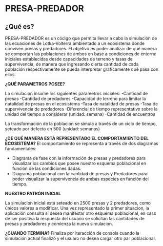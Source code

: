 # PRESA-PREDADOR
## ¿Qué es?

PRESA-PREDADOR es un código que permita llevar a cabo la simulación de las ecuaciones de Lotka-Volterra ambientado a un ecosistema donde conviven presas y predadores. El objetivo es poder analizar de qué manera se comportan las poblaciones de ambos en base a condiciones de entorno iniciales establecidas desde capacidades de terreno y tasas de supervivencia, de manera que ingresando cierta cantidad de cada población respectivamente se pueda interpretar graficamente qué pasa con ellos.

**¿QUÉ PARAMETROS POSEE?**

La simulación insume los siguientes parametros iniciales:
-Cantidad de presas
-Cantidad de predadores
-Capacidad de terreno para limitar la natalidad de presas en el ecosistema
-Tasa de natalidad de presas
-Tasa de supervivencia de predadores
-Diferencial de tiempo representativo sobre la unidad del tiempo a considerar (unidad: semana)
-Cantidad de encuentros

La transformación de la población se simula a través de un ciclo de tiempo, seteado por defecto en 500 (unidad: semanas)

**¿DE QUÉ MANERA ESTÁ REPRESENTADO EL COMPORTAMIENTO DEL ECOSISTEMA?**
El comportamiento se representa a través de dos diagramas fundamentales:
- Diagrama de fase con la información de presas y predadores para visualizar los cambios que posee nuestro esquema poblacional en función de las condiciones dadas.
- Diagrama poblacional con la cantidad de presas y Predadores para poder visualizar la supervivencia de ambas especies en función del tiempo.

**NUESTRO PATRÓN INICIAL**

La simulacion inicial está seteado en 2500 presas y 2 predadores, como únicos valores a modificar. Una vez representado la primer situacion, la aplicación consulta si desea manifestar otro esquema poblacional, en caso de ser positiva la respuesta del usuario se solicitan las cantidades de presas y predadores y comienza la nueva simulacion.

**¿CUANDO TERMINA?**
Finaliza por iteracción de consola cuando la simulación actual finalizó y el usuaro no desea cargar otro par poblacional.
